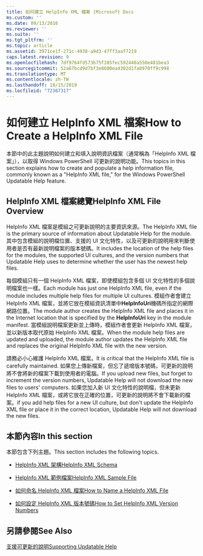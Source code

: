 ```yaml
---
title: 如何建立 HelpInfo XML 檔案 |Microsoft Docs
ms.custom: ''
ms.date: 09/13/2016
ms.reviewer: ''
ms.suite: ''
ms.tgt_pltfrm: ''
ms.topic: article
ms.assetid: 3971ce1f-271c-4938-a9d3-47ff3aaf7219
caps.latest.revision: 9
ms.openlocfilehash: 7df9764fd573b75f285fec592448a550e481bea3
ms.sourcegitcommit: 52a67bcd9d7bf3e8600ea4302d1fa8970ff9c998
ms.translationtype: MT
ms.contentlocale: zh-TW
ms.lasthandoff: 10/15/2019
ms.locfileid: "72367317"
---
```

# <a name="how-to-create-a-helpinfo-xml-file"></a><span data-ttu-id="7adfe-102">如何建立 HelpInfo XML 檔案</span><span class="sxs-lookup"><span data-stu-id="7adfe-102">How to Create a HelpInfo XML File</span></span>

<span data-ttu-id="7adfe-103">本節中的此主題說明如何建立和填入說明資訊檔案（通常稱為「HelpInfo XML 檔案」），以取得 Windows PowerShell 可更新的說明功能。</span><span class="sxs-lookup"><span data-stu-id="7adfe-103">This topics in this section explains how to create and populate a help information file, commonly known as a "HelpInfo XML file," for the Windows PowerShell Updatable Help feature.</span></span>

## <a name="helpinfo-xml-file-overview"></a><span data-ttu-id="7adfe-104">HelpInfo XML 檔案總覽</span><span class="sxs-lookup"><span data-stu-id="7adfe-104">HelpInfo XML File Overview</span></span>

<span data-ttu-id="7adfe-105">HelpInfo XML 檔案是模組之可更新說明的主要資訊來源。</span><span class="sxs-lookup"><span data-stu-id="7adfe-105">The HelpInfo XML file is the primary source of information about Updatable Help for the module.</span></span> <span data-ttu-id="7adfe-106">其中包含模組的說明檔位置、支援的 UI 文化特性，以及可更新的說明用來判斷使用者是否有最新說明檔案的版本號碼。</span><span class="sxs-lookup"><span data-stu-id="7adfe-106">It includes the location of the help files for the modules, the supported UI cultures, and the version numbers that Updatable Help uses to determine whether the user has the newest help files.</span></span>

<span data-ttu-id="7adfe-107">每個模組只有一個 HelpInfo XML 檔案，即使模組包含多個 UI 文化特性的多個說明檔案也一樣。</span><span class="sxs-lookup"><span data-stu-id="7adfe-107">Each module has just one HelpInfo XML file, even if the module includes multiple help files for multiple UI cultures.</span></span> <span data-ttu-id="7adfe-108">模組作者會建立 HelpInfo XML 檔案，並將它放在模組資訊清單中**HelpInfoUri**機碼所指定的網際網路位置。</span><span class="sxs-lookup"><span data-stu-id="7adfe-108">The module author creates the HelpInfo XML file and places it in the Internet location that is specified by the **HelpInfoUri** key in the module manifest.</span></span> <span data-ttu-id="7adfe-109">當模組說明檔案更新並上傳時，模組作者會更新 HelpInfo XML 檔案，並以新版本取代原始 HelpInfo XML 檔案。</span><span class="sxs-lookup"><span data-stu-id="7adfe-109">When the module help files are updated and uploaded, the module author updates the HelpInfo XML file and replaces the original HelpInfo XML file with the new version.</span></span>

<span data-ttu-id="7adfe-110">請務必小心維護 HelpInfo XML 檔案。</span><span class="sxs-lookup"><span data-stu-id="7adfe-110">It is critical that the HelpInfo XML file is carefully maintained.</span></span> <span data-ttu-id="7adfe-111">如果您上傳新檔案，但忘了遞增版本號碼，可更新的說明將不會將新的檔案下載到使用者的電腦。</span><span class="sxs-lookup"><span data-stu-id="7adfe-111">If you upload new files, but forget to increment the version numbers, Updatable Help will not download the new files to users' computers.</span></span> <span data-ttu-id="7adfe-112">如果您加入新 UI 文化特性的說明檔，但未更新 HelpInfo XML 檔案，或將它放在正確的位置，可更新的說明將不會下載新的檔案。</span><span class="sxs-lookup"><span data-stu-id="7adfe-112">if you add help files for a new UI culture, but don't update the HelpInfo XML file or place it in the correct location, Updatable Help will not download the new files.</span></span>

## <a name="in-this-section"></a><span data-ttu-id="7adfe-113">本節內容</span><span class="sxs-lookup"><span data-stu-id="7adfe-113">In this section</span></span>

<span data-ttu-id="7adfe-114">本節包含下列主題。</span><span class="sxs-lookup"><span data-stu-id="7adfe-114">This section includes the following topics.</span></span>

- [<span data-ttu-id="7adfe-115">HelpInfo XML 架構</span><span class="sxs-lookup"><span data-stu-id="7adfe-115">HelpInfo XML Schema</span></span>](./helpinfo-xml-schema.md)

- [<span data-ttu-id="7adfe-116">HelpInfo XML 範例檔案</span><span class="sxs-lookup"><span data-stu-id="7adfe-116">HelpInfo XML Sample File</span></span>](./helpinfo-xml-sample-file.md)

- [<span data-ttu-id="7adfe-117">如何命名 HelpInfo XML 檔案</span><span class="sxs-lookup"><span data-stu-id="7adfe-117">How to Name a HelpInfo XML File</span></span>](./how-to-name-a-helpinfo-xml-file.md)

- [<span data-ttu-id="7adfe-118">如何設定 HelpInfo XML 版本號碼</span><span class="sxs-lookup"><span data-stu-id="7adfe-118">How to Set HelpInfo XML Version Numbers</span></span>](./how-to-set-helpinfo-xml-version-numbers.md)

## <a name="see-also"></a><span data-ttu-id="7adfe-119">另請參閱</span><span class="sxs-lookup"><span data-stu-id="7adfe-119">See Also</span></span>

[<span data-ttu-id="7adfe-120">支援可更新的說明</span><span class="sxs-lookup"><span data-stu-id="7adfe-120">Supporting Updatable Help</span></span>](./supporting-updatable-help.md)